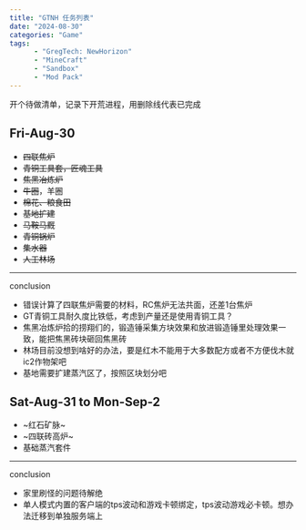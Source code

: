 ```yaml
---
title: "GTNH 任务列表"
date: "2024-08-30"
categories: "Game"
tags: 
      - "GregTech: NewHorizon"
      - "MineCraft"
      - "Sandbox"
      - "Mod Pack"
---
```


开个待做清单，记录下开荒进程，用删除线代表已完成

## Fri-Aug-30

- ~~四联焦炉~~ 
- ~~青铜工具套，匠魂工具~~
- ~~焦黑冶炼炉~~
- ~~牛圈~~，羊圈
- ~~棉花、粮食田~~
- ~~基地扩建~~
- ~~马鞍马厩~~
- ~~青铜锅炉~~
- ~~集水器~~
- ~~人工林场~~  

--- 

conclusion  

- 错误计算了四联焦炉需要的材料，RC焦炉无法共面，还差1台焦炉
- GT青铜工具耐久度比铁低，考虑到产量还是使用青铜工具？
- 焦黑冶炼炉拾的捞翔们的，锻造锤采集方块效果和放进锻造锤里处理效果一致，能把焦黑砖块砸回焦黑砖
- 林场目前没想到啥好的办法，要是红木不能用于大多数配方或者不方便伐木就ic2作物架吧
- 基地需要扩建蒸汽区了，按照区块划分吧

## Sat-Aug-31 to Mon-Sep-2

- ~红石矿脉~
- ~四联砖高炉~
- 基础蒸汽套件

---

conclusion

- 家里刷怪的问题待解绝
- 单人模式内置的客户端的tps波动和游戏卡顿绑定，tps波动游戏必卡顿。想办法迁移到单独服务端上